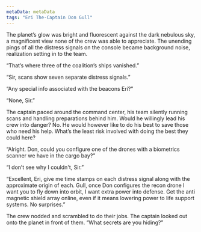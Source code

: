 ```yaml
---
metaData: metaData
tags: "Eri The-Captain Don Gull"
---
```


The planet’s glow was bright and fluorescent against the dark nebulous sky, a magnificent view none of the crew was able to appreciate. The unending pings of all the distress signals on the console became background noise, realization setting in to the team. 

“That’s where three of the coalition’s ships vanished.”

“Sir, scans show seven separate distress signals.”

“Any special info associated with the beacons Eri?”

“None, Sir.”

The captain paced around the command center, his team silently running scans and handling preparations behind him. Would he willingly lead his crew into danger? No. He would however like to do his best to save those who need his help. What’s the least risk involved with doing the best they could here?

“Alright. Don, could you configure one of the drones with a biometrics scanner we have in the cargo bay?” 

“I don’t see why I couldn't, Sir.”

“Excellent, Eri, give me time stamps on each distress signal along with the approximate origin of each. Gull, once Don configures the recon drone I want you to fly down into orbit, I want extra power into defense. Get the anti magnetic shield array online, even if it means lowering power to life support systems. No surprises.”

The crew nodded and scrambled to do their jobs. The captain looked out onto the planet in front of them. “What secrets are you hiding?”